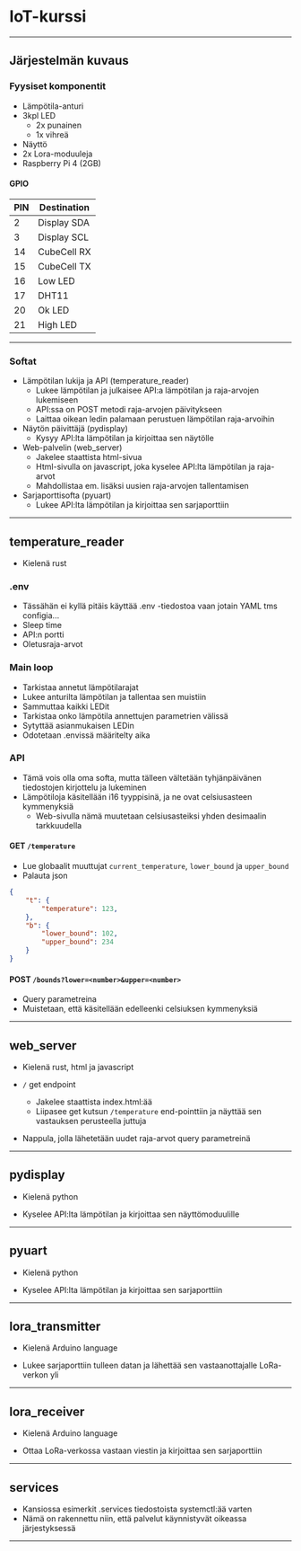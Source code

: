 # IoT-kurssi

---

## Järjestelmän kuvaus

### Fyysiset komponentit

- Lämpötila-anturi
- 3kpl LED
	- 2x punainen
    - 1x vihreä
- Näyttö
- 2x Lora-moduuleja
- Raspberry Pi 4 (2GB)

#### GPIO

| PIN | Destination |
|-----|-------------|
| 2   | Display SDA |
| 3   | Display SCL |
| 14  | CubeCell RX |
| 15  | CubeCell TX |
| 16  | Low LED     |
| 17  | DHT11       |
| 20  | Ok LED      |
| 21  | High LED    |

---

### Softat

- Lämpötilan lukija ja API (temperature_reader)
    - Lukee lämpötilan ja julkaisee API:a lämpötilan ja raja-arvojen lukemiseen
    - API:ssa on POST metodi raja-arvojen päivitykseen
    - Laittaa oikean ledin palamaan perustuen lämpötilan raja-arvoihin
- Näytön päivittäjä (pydisplay)
    - Kysyy API:lta lämpötilan ja kirjoittaa sen näytölle
- Web-palvelin (web_server)
    - Jakelee staattista html-sivua
    - Html-sivulla on javascript, joka kyselee API:lta lämpötilan ja raja-arvot
    - Mahdollistaa em. lisäksi uusien raja-arvojen tallentamisen
- Sarjaporttisofta (pyuart)
    - Lukee API:lta lämpötilan ja kirjoittaa sen sarjaporttiin

---

## temperature_reader

- Kielenä rust

### .env

- Tässähän ei kyllä pitäis käyttää .env -tiedostoa vaan jotain YAML tms configia...
- Sleep time
- API:n portti
- Oletusraja-arvot

### Main loop

- Tarkistaa annetut lämpötilarajat
- Lukee anturilta lämpötilan ja tallentaa sen muistiin
- Sammuttaa kaikki LEDit
- Tarkistaa onko lämpötila annettujen parametrien välissä
- Sytyttää asianmukaisen LEDin
- Odotetaan .envissä määritelty aika

### API

- Tämä vois olla oma softa, mutta tälleen vältetään tyhjänpäivänen tiedostojen kirjottelu ja lukeminen
- Lämpötiloja käsitellään i16 tyyppisinä, ja ne ovat celsiusasteen kymmenyksiä
    - Web-sivulla nämä muutetaan celsiusasteiksi yhden desimaalin tarkkuudella

#### GET `/temperature`

- Lue globaalit muuttujat `current_temperature`, `lower_bound` ja `upper_bound`
- Palauta json

```json
{
    "t": {
        "temperature": 123,
    },
    "b": {
        "lower_bound": 102,
        "upper_bound": 234
    }
}
```

#### POST `/bounds?lower=<number>&upper=<number>`

- Query parametreina
- Muistetaan, että käsitellään edelleenki celsiuksen kymmenyksiä

---

## web_server

- Kielenä rust, html ja javascript

- `/` get endpoint
    - Jakelee staattista index.html:ää
    - Liipasee get kutsun `/temperature` end-pointtiin ja näyttää sen vastauksen perusteella juttuja
- Nappula, jolla lähetetään uudet raja-arvot query parametreinä

---

## pydisplay

- Kielenä python

- Kyselee API:lta lämpötilan ja kirjoittaa sen näyttömoduulille

---

## pyuart

- Kielenä python

- Kyselee API:lta lämpötilan ja kirjoittaa sen sarjaporttiin

---

## lora_transmitter

- Kielenä Arduino language

- Lukee sarjaporttiin tulleen datan ja lähettää sen vastaanottajalle LoRa-verkon yli

---

## lora_receiver

- Kielenä Arduino language

- Ottaa LoRa-verkossa vastaan viestin ja kirjoittaa sen sarjaporttiin

---

## services

- Kansiossa esimerkit .services tiedostoista systemctl:ää varten
- Nämä on rakennettu niin, että palvelut käynnistyvät oikeassa järjestyksessä

---
